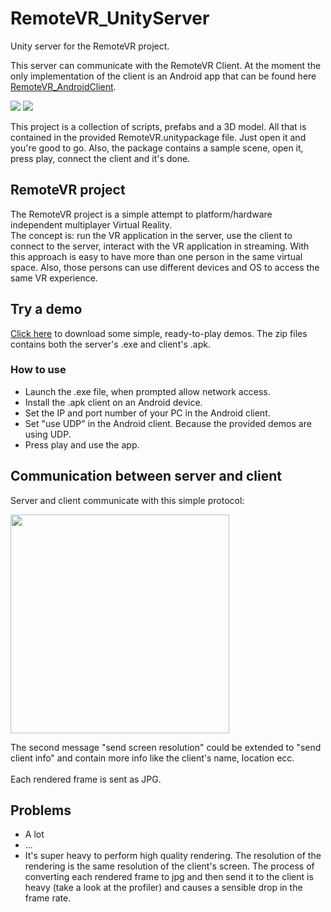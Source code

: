 # RemoteVR_UnityServer
Unity server for the RemoteVR project.

This server can communicate with the RemoteVR Client. At the moment the only implementation of the client is an Android app that can be found here [RemoteVR_AndroidClient](https://github.com/PierfrancescoSoffritti/RemoteVR_AndroidClient).

<img src="https://github.com/PierfrancescoSoffritti/RemoteVR_UnityServer/blob/master/pics/gyroscope.gif" />
<img src="https://github.com/PierfrancescoSoffritti/RemoteVR_UnityServer/blob/master/pics/museum.gif" />

This project is a collection of scripts, prefabs and a 3D model. All that is contained in the provided RemoteVR.unitypackage file. Just open it and you're good to go. Also, the package contains a sample scene, open it, press play, connect the client and it's done.

## RemoteVR project
The RemoteVR project is a simple attempt to platform/hardware independent multiplayer Virtual Reality.<br/>
The concept is: run the VR application in the server, use the client to connect to the server, interact with the VR application in streaming.
With this approach is easy to have more than one person in the same virtual space. Also, those persons can use different devices and OS to access the same VR experience.

## Try a demo
[Click here](https://drive.google.com/open?id=0B4BhGgWS02sBVmVRX0lTYzhKczA) to download some simple, ready-to-play demos. The zip files contains both the server's .exe and client's .apk.

### How to use
- Launch the .exe file, when prompted allow network access.
- Install the .apk client on an Android device.
- Set the IP and port number of your PC in the Android client.
- Set "use UDP" in the Android client. Because the provided demos are using UDP.
- Press play and use the app.

## Communication  between server and client
Server and client communicate with this simple protocol:

<img height="350" src="https://github.com/PierfrancescoSoffritti/RemoteVR_UnityServer/blob/master/pics/protocol.png" />

The second message "send screen resolution" could be extended to "send client info" and contain more info like the client's name, location ecc.<br/><br/>
Each rendered frame is sent as JPG.

## Problems
- A lot
- ...
- It's super heavy to perform high quality rendering. The resolution of the rendering is the same resolution of the client's screen. The process of converting each rendered frame to jpg and then send it to the client is heavy (take a look at the profiler) and causes a sensible drop in the frame rate.
